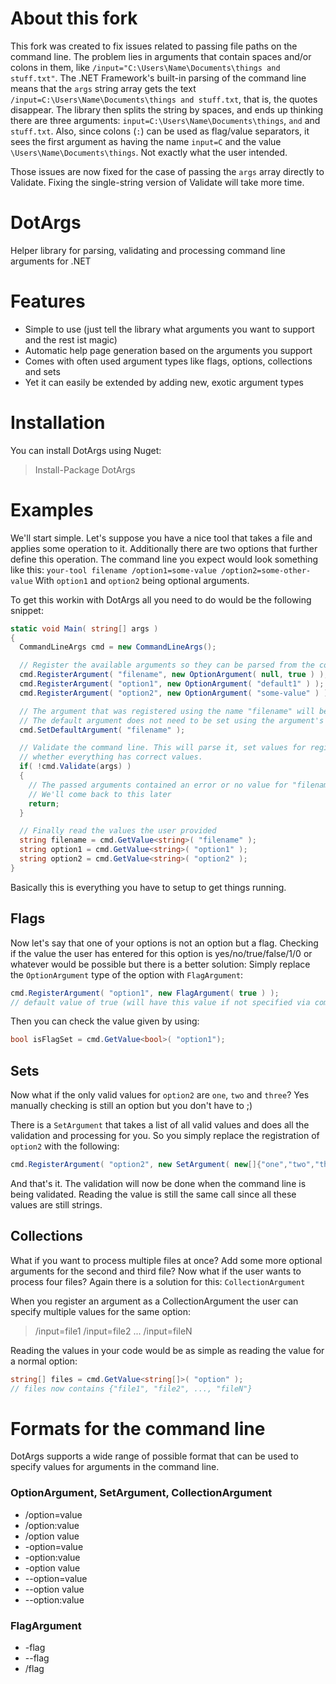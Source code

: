 # About this fork

This fork was created to fix issues related to passing file paths on the command line. The problem lies in arguments that contain spaces and/or colons in them, like `/input="C:\Users\Name\Documents\things and stuff.txt"`. The .NET Framework's built-in parsing of the command line means that the `args` string array gets the text `/input=C:\Users\Name\Documents\things and stuff.txt`, that is, the quotes disappear. The library then splits the string by spaces, and ends up thinking there are three arguments: `input=C:\Users\Name\Documents\things`, `and` and `stuff.txt`. Also, since colons (`:`) can be used as flag/value separators, it sees the first argument as having the name `input=C` and the value `\Users\Name\Documents\things`. Not exactly what the user intended. 

Those issues are now fixed for the case of passing the `args` array directly to Validate. Fixing the single-string version of Validate will take more time. 

# DotArgs

Helper library for parsing, validating and processing command line arguments for .NET

# Features
- Simple to use (just tell the library what arguments you want to support and the rest ist magic)
- Automatic help page generation based on the arguments you support
- Comes with often used argument types like flags, options, collections and sets
- Yet it can easily be extended by adding new, exotic argument types

# Installation
You can install DotArgs using Nuget:
> Install-Package DotArgs

# Examples
We'll start simple. Let's suppose you have a nice tool that takes a file and applies some operation to it.
Additionally there are two options that further define this operation.
The command line you expect would look something like this:
`your-tool filename /option1=some-value /option2=some-other-value`
With `option1` and `option2` being optional arguments.

To get this workin with DotArgs all you need to do would be the following snippet:
```cs
static void Main( string[] args )
{
  CommandLineArgs cmd = new CommandLineArgs();

  // Register the available arguments so they can be parsed from the command line
  cmd.RegisterArgument( "filename", new OptionArgument( null, true ) );
  cmd.RegisterArgument( "option1", new OptionArgument( "default1" ) );
  cmd.RegisterArgument( "option2", new OptionArgument( "some-value" ) );

  // The argument that was registered using the name "filename" will be the default argument
  // The default argument does not need to be set using the argument's name
  cmd.SetDefaultArgument( "filename" );

  // Validate the command line. This will parse it, set values for registered arguments and validate
  // whether everything has correct values.
  if( !cmd.Validate(args) )
  {
    // The passed arguments contained an error or no value for "filename" was given
    // We'll come back to this later
    return;
  }

  // Finally read the values the user provided
  string filename = cmd.GetValue<string>( "filename" );
  string option1 = cmd.GetValue<string>( "option1" );
  string option2 = cmd.GetValue<string>( "option2" );
}
```
Basically this is everything you have to setup to get things running.

## Flags
Now let's say that one of your options is not an option but a flag.
Checking if the value the user has entered for this option is yes/no/true/false/1/0 or whatever would be possible but there is a better solution:
Simply replace the `OptionArgument` type of the option with `FlagArgument`:
```cs
cmd.RegisterArgument( "option1", new FlagArgument( true ) );
// default value of true (will have this value if not specified via command line)
```

Then you can check the value given by using:
```cs
bool isFlagSet = cmd.GetValue<bool>( "option1");
```

## Sets
Now what if the only valid values for `option2` are `one`, `two` and `three`?
Yes manually checking is still an option but you don't have to ;)

There is a `SetArgument` that takes a list of all valid values and does all the validation and processing for you.
So you simply replace the registration of `option2` with the following:
```cs
cmd.RegisterArgument( "option2", new SetArgument( new[]{"one","two","three"}, "two" ) );
```

And that's it. The validation will now be done when the command line is being validated.
Reading the value is still the same call since all these values are still strings.

## Collections
What if you want to process multiple files at once? Add some more optional arguments for the second and third file?
Now what if the user wants to process four files?
Again there is a solution for this: `CollectionArgument`

When you register an argument as a CollectionArgument the user can specify multiple values for the same option:
> /input=file1 /input=file2 ... /input=fileN

Reading the values in your code would be as simple as reading the value for a normal option:
```cs
string[] files = cmd.GetValue<string[]>( "option" );
// files now contains {"file1", "file2", ..., "fileN"}
```

# Formats for the command line
DotArgs supports a wide range of possible format that can be used to specify values for arguments in the command line.

### OptionArgument, SetArgument, CollectionArgument
- /option=value
- /option:value
- /option value
- -option=value
- -option:value
- -option value
- --option=value
- --option value
- --option:value

### FlagArgument
- -flag
- --flag
- /flag
